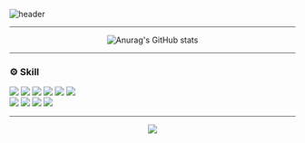 ![header](https://capsule-render.vercel.app/api?type=rect&color=auto&height=100&section=header&text=👋%20Hello%20It's%20JiHwan%20Kim&fontSize=40&animation=twinkling&theme=onedark)
<hr style="height: 1px; background-color: #555; border: none;">

<div align="center">
  <img src="https://github-readme-stats.vercel.app/api?username=Kimjipang&theme=tokyonight" alt="Anurag's GitHub stats">
</div>
<hr style="height: 1px; background-color: #555; border: none;">


<div>
<h3>
⚙️ Skill
</h3>
</div>

<div>
<!-- 💻 Back-end -->
<img src="https://img.shields.io/badge/Java-007396?style=for-the-badge&logo=openjdk&logoColor=white">
<img src="https://img.shields.io/badge/Spring Boot-6DB33F?style=for-the-badge&logo=springboot&logoColor=white">
<img src="https://img.shields.io/badge/Spring Batch-6DB33F?style=for-the-badge&logo=spring&logoColor=white">
<img src="https://img.shields.io/badge/Python-3776AB?style=for-the-badge&logo=python&logoColor=white">
<img src="https://img.shields.io/badge/Django-092E20?style=for-the-badge&logo=django&logoColor=white">
<img src="https://img.shields.io/badge/MySQL-4479A1?style=for-the-badge&logo=mysql&logoColor=white">
<br>
<!-- 📊 Monitoring -->
<img src="https://img.shields.io/badge/Prometheus-E6522C?style=for-the-badge&logo=prometheus&logoColor=white">
<img src="https://img.shields.io/badge/Grafana-F46800?style=for-the-badge&logo=grafana&logoColor=white">
<!-- 🛠 Infra / DevOps -->
<img src="https://img.shields.io/badge/Docker-2496ED?style=for-the-badge&logo=docker&logoColor=white">
<img src="https://img.shields.io/badge/GitHub Actions-2088FF?style=for-the-badge&logo=githubactions&logoColor=white">
<br>
</div>

<hr style="height: 1px; background-color: #555; border: none;">

<p align="center">
  <img src="https://github-readme-stats.vercel.app/api/top-langs/?username=Kimjipang">
</p>

